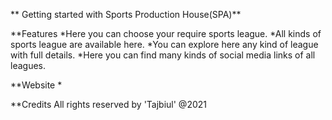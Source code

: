 ** Getting started with Sports Production House(SPA)**

**Features
    *Here you can choose your require sports league.
    *All kinds of sports league are available here.
    *You can explore here any kind of league with full details.
    *Here you can find many kinds of social media links of all leagues.

**Website
    *
    
**Credits
    All rights reserved by 'Tajbiul' @2021